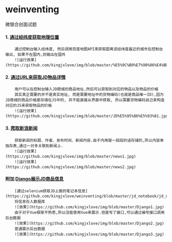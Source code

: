 # weinventing
微银合创面试题
#### 1. [通过经纬度获取地理位置](https://github.com/kingjxlove/weinventing/blob/master/address_China.py)
        通过控制台输入经纬度, 然后调用百度地图API来获取距离该经纬度最近的城市在控制台输出, 如果不在国内,则输出在国外
        ![运行效果](https://github.com/kingjxlove/img/blob/master/%E5%9C%B0%E7%90%86%E4%BD%8D%E7%BD%AE.jpg)
#### 2. [通过URL来获取JD物品详情](https://github.com/kingjxlove/weinventing/blob/master/get_info_jd.py)
        用户可以在控制台输入JD商城的商品地址,然后可以获取到对应的物品以及物品的价格
        其实真正需要的并不是真实地址, 而是需要地址中的货物编码(也就是商品唯一ID),因为JD商城的商品价格是存储在JS中的, 并不能直接从界面中获取, 所以需要货物编码自己来构造对应的JS来获取物品的价格
        ![运行效果](https://github.com/kingjxlove/img/blob/master/JD%E5%95%86%E5%93%81.jpg)
#### 3. [爬取新浪新闻](https://github.com/kingjxlove/weinventing/blob/master/sina_news.py)
        获取新闻的标题、作者、发布时间、新闻内容.由于内用是一段段的话存储的,所以内容单独存表,通过一对多关联到新闻上.
        ![运行效果](https://github.com/kingjxlove/img/blob/master/news1.jpg)
        ![运行效果](https://github.com/kingjxlove/img/blob/master/news2.jpg)
#### 附加 [Django展示JD商品信息](https://github.com/kingjxlove/weinventing/tree/master/jd_notebook/jd_notebook)
        [通过selenium获取JD上面的笔记本信息](https://github.com/kingjxlove/weinventing/blob/master/jd_notebook/jd_notebook/others/get_info.py)
        将信息存入数据库
        ![效果](https://github.com/kingjxlove/img/blob/master/Django1.jpg)
        由于对于Vue框架不熟悉,所以没能使用Vue来展示.但是写了接口,可以通过编写接口调用后台数据
        ![效果](https://github.com/kingjxlove/img/blob/master/Django2.jpg)
        普通展示后台数据
        ![效果](https://github.com/kingjxlove/img/blob/master/Django3.jpg)
